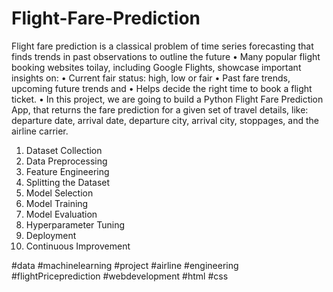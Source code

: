 # Flight-Fare-Prediction
Flight fare prediction is a classical problem of time series forecasting that finds trends in past observations to outline the future
• Many popular flight booking websites toilay, including Google Flights, showcase important insights on:
• Current fair status: high, low or fair
• Past fare trends, upcoming future trends and
• Helps decide the right time to book a flight ticket.
• In this project, we are going to build a Python Flight Fare Prediction App, that returns the fare prediction for a given set of travel details, like: departure date, arrival date, departure city, arrival city, stoppages, and the airline carrier.
1. Dataset Collection
2. Data Preprocessing
3. Feature Engineering
4. Splitting the Dataset
5. Model Selection
6. Model Training
7. Model Evaluation
8. Hyperparameter Tuning
9. Deployment
10. Continuous Improvement


#data #machinelearning #project #airline #engineering #flightPriceprediction #webdevelopment #html #css
